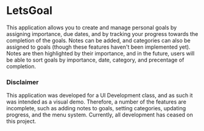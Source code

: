 # LetsGoal
This application allows you to create and manage personal goals by assigning importance, due dates, and by tracking your progress towards the completion of the goals. Notes can be added, and categories can also be assigned to goals (though these features haven't been implemented yet). Notes are then highlighted by their importance, and in the future, users will be able to sort goals by importance, date, category, and precentage of completion. 


### Disclaimer
This application was developed for a UI Development class, and as such it was intended as a visual demo. Therefore, a number of the features are incomplete, such as adding notes to goals, setting categories, updating progress, and the menu system. Currently, all development has ceased on this project. 
